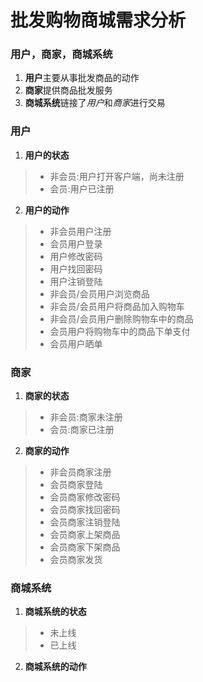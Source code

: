 # 批发购物商城需求分析

### 用户，商家，商城系统
1. **用户**主要从事批发商品的动作
2. **商家**提供商品批发服务
3. **商城系统**链接了*用户*和*商家*进行交易

### 用户
1. **用户的状态**
> * 非会员:用户打开客户端，尚未注册   
> * 会员:用户已注册

2. **用户的动作**
> * 非会员用户注册
> * 会员用户登录
> * 用户修改密码
> * 用户找回密码
> * 用户注销登陆
> * 非会员/会员用户浏览商品
> * 非会员/会员用户将商品加入购物车
> * 非会员/会员用户删除购物车中的商品
> * 会员用户将购物车中的商品下单支付
> * 会员用户晒单

### 商家
1. **商家的状态**
> * 非会员:商家未注册
> * 会员:商家已注册

2. **商家的动作**
> * 非会员商家注册
> * 会员商家登陆
> * 会员商家修改密码
> * 会员商家找回密码
> * 会员商家注销登陆
> * 会员商家上架商品
> * 会员商家下架商品
> * 会员商家发货

### 商城系统
1. **商城系统的状态**
> * 未上线
> * 已上线

2. **商城系统的动作**
